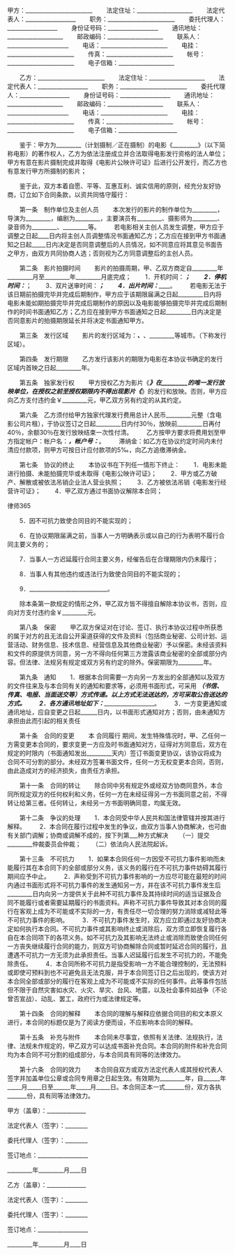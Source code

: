 
 甲方：________________________
　　法定住址：____________________
　　法定代表人：__________________
　　职务：________________________
　　委托代理人：__________________
　　身份证号码：__________________
　　通讯地址：____________________
　　邮政编码：____________________
　　联系人：______________________
　　电话：________________________
　　电挂：________________________
　　传真：________________________
　　帐号：________________________
　　电子信箱：____________________


　　乙方：________________________
　　法定住址：____________________
　　法定代表人：__________________
　　职务：________________________
　　委托代理人：__________________
　　身份证号码：__________________
　　通讯地址：____________________
　　邮政编码：____________________
　　联系人：______________________
　　电话：________________________
　　电挂：________________________
　　传真：________________________
　　帐号：________________________
　　电子信箱：_____________________


　　鉴于：甲方为_________（计划摄制／正在摄制）的电影《_________》（以下简称电影）的著作权人，乙方为依法注册成立并合法取得电影发行资格的法人单位；甲方有意在影片摄制完成并取得《电影片公映许可证》后进行公开发行，而乙方也有意发行甲方所摄制的影片；


　　鉴于此，双方本着自愿、平等、互惠互利、诚实信用的原则，经充分友好协商，订立如下合同条款，以资共同恪守履行：


　　第一条　制作单位及主创人员
　　本次发行的影片的制作单位为_________，导演为_________，编剧为_________，主要演员有_________、摄影师为_________、录音师为_________、_________等。
　　若电影相关主创人员发生调整，甲方应于调整之日起____日内将主创人员调整情况书面通知乙方；乙方应在接到甲方书面通知之日起_____日内决定是否同意调整后的人员情况，如不同意应将其意见书面告之甲方，由双方共同协商人选；否则视为乙方同意调整后的主创人员。


　　第二条　影片拍摄时间
　　影片的拍摄周期，甲、乙双方商定自_________年_________月至_________年_________月底完成；
　　1．开机时间：_______________________________；
　　2．停机时间：_______________________________；
　　3．双片送审时间：___________________________；
　　4．出片时间：_______________________________。
　　若电影无法于该日期前拍摄完毕并完成后期制作，甲方应于该期限届满之日起_________日内将电影未能如期拍摄完毕并完成后期制作的原因以及电影能够拍摄完毕并完成后期制作的时间书面通知乙方；乙方应在接到甲方书面通知之日起_________日内决定是否同意影片的拍摄期限延长并将决定书面通知甲方。


　　第三条　发行区域
　　影片的发行区域为：_________、_________、_________等城市。（下称发行区域）。


　　第四条　发行期限
　　乙方发行该影片的期限为电影在本协议书确定的发行区域内首映之日起_________年。


　　第五条　独家发行权
　　甲方授权乙方为影片《_________》在_________的唯一发行放映单位，在授权之前至授权期限内不得出现影片《_________》的发行和放映。否则，甲方应向乙方支付违约金￥_________元，甲乙双方另有约定的从其约定。


　　第六条　乙方须付给甲方独家代理发行费用总计人民币_________元整（含电影公司片租），于协议签订之日起_________日内付30％，放映前_________日再付40％，余额30％在发行放映结束一次性付清。
　　乙方按甲方要求将费用划至甲方指定帐户：帐户名：_________，帐户号：_________。
　　滞纳金：如乙方在协议约定时间内未付清应付款项，则甲方可按日计应付款项的5‰，向乙方追缴滞纳金。


　　第七条　协议的终止
　　本协议书在下列任一情形下终止：
　　1．电影未能进行拍摄、未能拍摄完毕或未取得《电影公映许可证》；
　　2．甲方或乙方破产、解散或被依法吊销企业法人营业执照；
　　3．乙方被依法吊销《电影发行经营许可证》；
　　4．甲乙双方通过书面协议解除本合同；




 
律师365






　　5．因不可抗力致使合同目的不能实现的；

　　6．在协议期限届满之前，当事人一方明确表示或以自己的行为表明不履行合同主要义务的；

　　7．当事人一方迟延履行合同主要义务，经催告后在合理期限内仍未履行；

　　8．当事人有其他违约或违法行为致使合同目的不能实现的；

　　9．____________________________。

　　除本条第一款规定的情形之外，甲乙双方皆不得擅自解除本协议书，否则，应向对方支付违约金￥_________元。




　　第八条　保密
　　甲乙双方保证对在讨论、签订、执行本协议过程中所获悉的属于对方的且无法自公开渠道获得的文件及资料（包括商业秘密、公司计划、运营活动、财务信息、技术信息、经营信息及其他商业秘密）予以保密。未经该资料和文件的原提供方同意，另一方不得向任何第三方泄露该商业秘密的全部或部分内容。但法律、法规另有规定或双方另有约定的除外。保密期限为_________年。


　　第九条　通知
　　1．根据本合同需要一方向另一方发出的全部通知以及双方的文件往来及与本合同有关的通知和要求等，必须用书面形式，可采用  _____（书信、传真、电报、当面送交等）方式传递。以上方式无法送达的，方可采取公告送达的方式。
　　2．各方通讯地址如下：_______________________。
　　3．一方变更通知或通讯地址，应自变更之日起______日内，以书面形式通知对方；否则，由未通知方承担由此而引起的相关责任


　　第十条　合同的变更
　　本
合同履行
期间，发生特殊情况时，甲、乙任何一方需变更本合同的，要求变更一方应及时书面通知对方，征得对方同意后，双方在规定的时限内（书面通知发出_________天内）签订书面变更协议，该协议将成为合同不可分割的部分。未经双方签署书面文件，任何一方无权变更本合同，否则，由此造成对方的经济损失，由责任方承担。


　　第十一条　合同的转让
　　除合同中另有规定外或经双方协商同意外，本合同所规定双方的任何权利和义务，任何一方在未经征得另一方书面同意之前，不得转让给第三者。任何转让，未经另一方书面明确同意，均属无效。


　　第十二条　争议的处理
　　1．本合同受中华人民共和国法律管辖并按其进行解释。
　　2．本合同在履行过程中发生的争议，由双方当事人协商解决，也可由有关部门调解；协商或调解不成的，按下列第___种方式解决
　　（一）提交_________仲裁委员会仲裁；
　　（二）依法向人民法院起诉。


　　第十三条　不可抗力
　　1．如果本合同任何一方因受不可抗力事件影响而未能履行其在本合同下的全部或部分义务，该义务的履行在不可抗力事件妨碍其履行期间应予中止。
　　2．声称受到不可抗力事件影响的一方应尽可能在最短的时间内通过书面形式将不可抗力事件的发生通知另一方，并在该不可抗力事件发生后_________日内向另一方提供关于此种不可抗力事件及其持续时间的适当证据及合同不能履行或者需要延期履行的书面资料。声称不可抗力事件导致其对本合同的履行在客观上成为不可能或不实际的一方，有责任尽一切合理的努力消除或减轻此等不可抗力事件的影响。
　　3．不可抗力事件发生时，双方应立即通过友好协商决定如何执行本合同。不可抗力事件或其影响终止或消除后，双方须立即恢复履行各自在本合同项下的各项义务。如不可抗力及其影响无法终止或消除而致使合同任何一方丧失继续履行合同的能力，则双方可协商解除合同或暂时延迟合同的履行，且遭遇不可抗力一方无须为此承担责任。当事人迟延履行后发生不可抗力的，不能免除责任。
　　4．本合同所称不可抗力是指受影响一方不能合理控制的，无法预料或即使可预料到也不可避免且无法克服，并于本合同签订日之后出现的，使该方对本合同全部或部分的履行在客观上成为不可能或不实际的任何事件。此等事件包括但不限于自然灾害如水灾、火灾、旱灾、台风、地震，以及社会事件如战争（不论曾否宣战）、动乱、罢工，政府行为或法律规定等。


　　第十四条　合同的解释
　　本合同的理解与解释应依据合同目的和文本原义进行，本合同的标题仅是为了阅读方便而设，不应影响本合同的解释。


　　第十五条　补充与附件
　　本合同未尽事宜，依照有关法律、法规执行，法律、法规未作规定的，甲乙双方可以达成书面补充合同。本合同的附件和补充合同均为本合同不可分割的组成部分，与本合同具有同等的法律效力。


　　第十六条　合同的效力
　　本合同自双方或双方法定代表人或其授权代表人签字并加盖单位公章或合同专用章之日起生效。有效期为_________年，自______年_____月_____日至______年_____月_____日。本合同正本一式_______份，双方各执_______份，具有同等法律效力。


 



 甲方（盖章）：______________
 
法定代表人（签字）：________
 
委托代理人（签字）：________
 
签订地点：__________________
 
_________年_________月____日
 


 

  乙方（盖章）：______________
  
法定代表人（签字）：________
  
委托代理人（签字）：________
  
签订地点：__________________
  
_________年_________月____日
  

 
  

 
  
 
   
 
   
 
    


    
 

    


    


    
 
 
   
 
  
 
 


